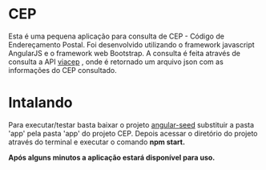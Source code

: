# CEP

Esta é uma pequena aplicação para consulta de CEP - Código de Endereçamento Postal.
Foi desenvolvido utilizando o framework javascript AngularJS e o framework web Bootstrap.
A consulta é feita através de consulta a API <a href="https://viacep.com.br/ws/" >viacep</a> , onde é retornado
um arquivo json com as informações do CEP consultado.

# Intalando

Para executar/testar basta baixar o projeto <a href="https://github.com/angular/angular-seed">angular-seed</a> substituir a pasta 'app' pela pasta 'app' do projeto CEP.
Depois acessar o diretório do projeto através do terminal e executar o comando <b>npm start<b>.

Após alguns minutos a aplicação estará disponível para uso.
